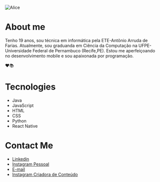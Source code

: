 ![Alice](https://media-exp1.licdn.com/dms/image/C5616AQFdlOYNy5xBqQ/profile-displaybackgroundimage-shrink_350_1400/0/1610474999402?e=1616025600&v=beta&t=scAETSN9RsRQLxEp1P57HYM02ULLo7ZIXilJktN40Rc)

# About me
 
 Tenho 19 anos, sou técnica em informática pela ETE-Antônio Arruda de Farias. Atualmente, sou graduanda em Ciência da Computação na UFPE-Universidade Federal de Pernambuco (Recife,PE). Estou me aperfeiçoando no desenvolvimento mobile e sou apaixonada por programação.
 
 :heart::books:

# Tecnologies

  <!--ts-->
   * Java
   * JavaScript
   * HTML
   * CSS
   * Python
   * React Native
  <!--te-->
  
 # Contact Me
  
  - [Linkedin](https://www.linkedin.com/in/alice-sales-8a0a26200/)
  - [Instagram Pessoal](https://www.instagram.com/katespinhos/)
  - [E-mail](mailto:programmeralice@gmail.com)
  - [Instagram Criadora de Conteúdo](https://www.instagram.com/alicecc.studies/)
  
<!--
**AliceSales/alicesales** is a ✨ _special_ ✨ repository because its `README.md` (this file) appears on your GitHub profile.

Here are some ideas to get you started:

- 🔭 I’m currently working on ...
- 🌱 I’m currently learning ...
- 👯 I’m looking to collaborate on ...
- 🤔 I’m looking for help with ...
- 💬 Ask me about ...
- 📫 How to reach me: ...
- 😄 Pronouns: ...
- ⚡ Fun fact: ...
-->
